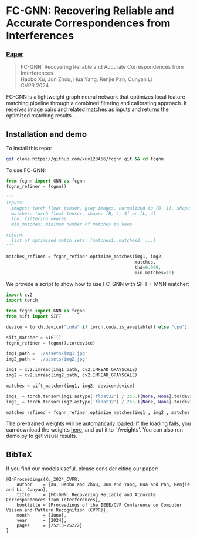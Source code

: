 # FC-GNN: Recovering Reliable and Accurate Correspondences from Interferences

### [Paper](https://openaccess.thecvf.com/content/CVPR2024/papers/Xu_FC-GNN_Recovering_Reliable_and_Accurate_Correspondences_from_Interferences_CVPR_2024_paper.pdf) <br/>

> FC-GNN: Recovering Reliable and Accurate Correspondences from Interferences \
> Haobo Xu, Jun Zhou, Hua Yang, Renjie Pan, Cunyan Li \
> CVPR 2024

FC-GNN is a lightweight graph neural network that optimizes local feature matching pipeline through a combined filtering and calibrating approach. It receives image pairs and related matches as inputs and returns the optimized matching results.

## Installation and demo

To install this repo:

```bash
git clone https://github.com/xuy123456/fcgnn.git && cd fcgnn
```

To use FC-GNN:

```python
from fcgnn import GNN as fcgnn
fcgnn_refiner = fcgnn()

'''
inputs:
  images: torch float tensor, gray images, normalized to [0, 1], shape: [B, 1, H, W]
  matches: torch float tensor, shape: [B, L, 4] or [L, 4]
  thd: filtering degree
  min_matches: minimum number of matches to keep

return:
  list of optimized match sets: [matches1, matches2, ...]
'''

matches_refined = fcgnn_refiner.optimize_matches(img1, img2, 
                                                 matches, 
                                                 thd=0.999,
                                                 min_matches=10)
```

We provide a script to show how to use FC-GNN with SIFT + MNN matcher:

```python
import cv2
import torch

from fcgnn import GNN as fcgnn
from sift import SIFT

device = torch.device("cuda" if torch.cuda.is_available() else "cpu")

sift_matcher = SIFT()
fcgnn_refiner = fcgnn().to(device)

img1_path = './assets/img1.jpg'
img2_path = './assets/img2.jpg'

img1 = cv2.imread(img1_path, cv2.IMREAD_GRAYSCALE)
img2 = cv2.imread(img2_path, cv2.IMREAD_GRAYSCALE)

matches = sift_matcher(img1, img2, device=device)

img1_ = torch.tensor(img1.astype('float32') / 255.)[None, None].to(device)
img2_ = torch.tensor(img2.astype('float32') / 255.)[None, None].to(device)

matches_refined = fcgnn_refiner.optimize_matches(img1_, img2_, matches, thd=0.999, min_matches=10)[0]
```

The pre-trained weights will be automatically loaded. If the loading fails, you can download the weights [here](https://github.com/xuy123456/fcgnn/releases/download/v0/fcgnn.model), and put it to './weights'. You can also run demo.py to get visual results.

## BibTeX
If you find our models useful, please consider citing our paper:
```
@InProceedings{Xu_2024_CVPR,
    author    = {Xu, Haobo and Zhou, Jun and Yang, Hua and Pan, Renjie and Li, Cunyan},
    title     = {FC-GNN: Recovering Reliable and Accurate Correspondences from Interferences},
    booktitle = {Proceedings of the IEEE/CVF Conference on Computer Vision and Pattern Recognition (CVPR)},
    month     = {June},
    year      = {2024},
    pages     = {25213-25222}
}
```
